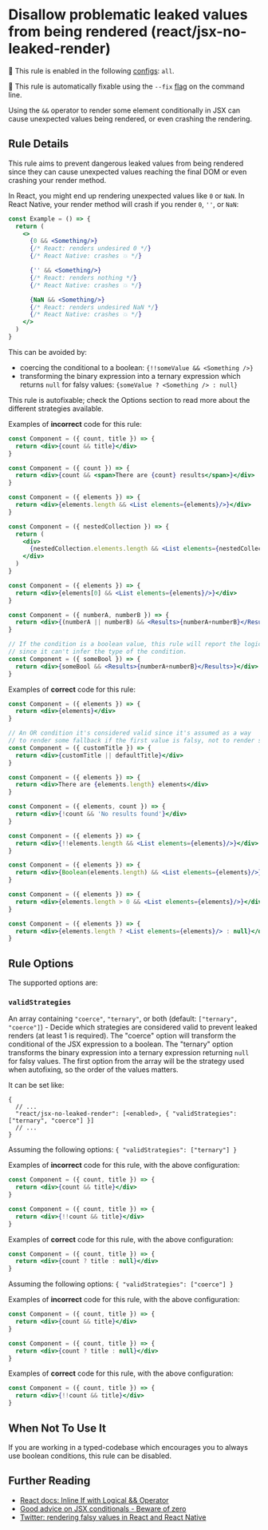 # Disallow problematic leaked values from being rendered (react/jsx-no-leaked-render)

💼 This rule is enabled in the following [configs](https://github.com/jsx-eslint/eslint-plugin-react#shareable-configurations): `all`.

🔧 This rule is automatically fixable using the `--fix` [flag](https://eslint.org/docs/latest/user-guide/command-line-interface#--fix) on the command line.

Using the `&&` operator to render some element conditionally in JSX can cause unexpected values being rendered, or even crashing the rendering.

## Rule Details

This rule aims to prevent dangerous leaked values from being rendered since they can cause unexpected values reaching the final DOM or even crashing your render method.

In React, you might end up rendering unexpected values like `0` or `NaN`. In React Native, your render method will crash if you render `0`, `''`, or `NaN`:

```jsx
const Example = () => {
  return (
    <>
      {0 && <Something/>}
      {/* React: renders undesired 0 */}
      {/* React Native: crashes 💥 */}

      {'' && <Something/>}
      {/* React: renders nothing */}
      {/* React Native: crashes 💥 */}

      {NaN && <Something/>}
      {/* React: renders undesired NaN */}
      {/* React Native: crashes 💥 */}
    </>
  )
}
```

This can be avoided by:

- coercing the conditional to a boolean: `{!!someValue && <Something />}`
- transforming the binary expression into a ternary expression which returns `null` for falsy values: `{someValue ? <Something /> : null}`

This rule is autofixable; check the Options section to read more about the different strategies available.

Examples of **incorrect** code for this rule:

```jsx
const Component = ({ count, title }) => {
  return <div>{count && title}</div>
}
```

```jsx
const Component = ({ count }) => {
  return <div>{count && <span>There are {count} results</span>}</div>
}
```

```jsx
const Component = ({ elements }) => {
  return <div>{elements.length && <List elements={elements}/>}</div>
}
```

```jsx
const Component = ({ nestedCollection }) => {
  return (
    <div>
      {nestedCollection.elements.length && <List elements={nestedCollection.elements} />}
    </div>
  )
}
```

```jsx
const Component = ({ elements }) => {
  return <div>{elements[0] && <List elements={elements}/>}</div>
}
```

```jsx
const Component = ({ numberA, numberB }) => {
  return <div>{(numberA || numberB) && <Results>{numberA+numberB}</Results>}</div>
}
```

```jsx
// If the condition is a boolean value, this rule will report the logical expression
// since it can't infer the type of the condition.
const Component = ({ someBool }) => {
  return <div>{someBool && <Results>{numberA+numberB}</Results>}</div>
}
```

Examples of **correct** code for this rule:

```jsx
const Component = ({ elements }) => {
  return <div>{elements}</div>
}
```

```jsx
// An OR condition it's considered valid since it's assumed as a way
// to render some fallback if the first value is falsy, not to render something conditionally.
const Component = ({ customTitle }) => {
  return <div>{customTitle || defaultTitle}</div>
}
```

```jsx
const Component = ({ elements }) => {
  return <div>There are {elements.length} elements</div>
}
```

```jsx
const Component = ({ elements, count }) => {
  return <div>{!count && 'No results found'}</div>
}
```

```jsx
const Component = ({ elements }) => {
  return <div>{!!elements.length && <List elements={elements}/>}</div>
}
```

```jsx
const Component = ({ elements }) => {
  return <div>{Boolean(elements.length) && <List elements={elements}/>}</div>
}
```

```jsx
const Component = ({ elements }) => {
  return <div>{elements.length > 0 && <List elements={elements}/>}</div>
}
```

```jsx
const Component = ({ elements }) => {
  return <div>{elements.length ? <List elements={elements}/> : null}</div>
}
```

## Rule Options

The supported options are:

### `validStrategies`

An array containing `"coerce"`, `"ternary"`, or both (default: `["ternary", "coerce"]`) - Decide which strategies are considered valid to prevent leaked renders (at least 1 is required). The "coerce" option will transform the conditional of the JSX expression to a boolean. The "ternary" option transforms the binary expression into a ternary expression returning `null` for falsy values. The first option from the array will be the strategy used when autofixing, so the order of the values matters.

It can be set like:

```json5
{
  // ...
  "react/jsx-no-leaked-render": [<enabled>, { "validStrategies": ["ternary", "coerce"] }]
  // ...
}
```

Assuming the following options: `{ "validStrategies": ["ternary"] }`

Examples of **incorrect** code for this rule, with the above configuration:

```jsx
const Component = ({ count, title }) => {
  return <div>{count && title}</div>
}
```

```jsx
const Component = ({ count, title }) => {
  return <div>{!!count && title}</div>
}
```

Examples of **correct** code for this rule, with the above configuration:

```jsx
const Component = ({ count, title }) => {
  return <div>{count ? title : null}</div>
}
```

Assuming the following options: `{ "validStrategies": ["coerce"] }`

Examples of **incorrect** code for this rule, with the above configuration:

```jsx
const Component = ({ count, title }) => {
  return <div>{count && title}</div>
}
```

```jsx
const Component = ({ count, title }) => {
  return <div>{count ? title : null}</div>
}
```

Examples of **correct** code for this rule, with the above configuration:

```jsx
const Component = ({ count, title }) => {
  return <div>{!!count && title}</div>
}
```

## When Not To Use It

If you are working in a typed-codebase which encourages you to always use boolean conditions, this rule can be disabled.

## Further Reading

- [React docs: Inline If with Logical && Operator](https://reactjs.org/docs/conditional-rendering.html#inline-if-with-logical--operator)
- [Good advice on JSX conditionals - Beware of zero](https://thoughtspile.github.io/2022/01/17/jsx-conditionals/)
- [Twitter: rendering falsy values in React and React Native](https://twitter.com/kadikraman/status/1507654900376875011?s=21&t=elEXXbHhzWthrgKaPRMjNg)
